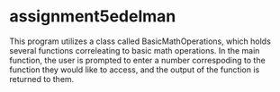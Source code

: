 # assignment5edelman

This program utilizes a class called BasicMathOperations, which holds several functions correleating to basic math operations. 
In the main function, the user is prompted to enter a number correspoding to the function they would like to access, and the output of the function is returned to them.
